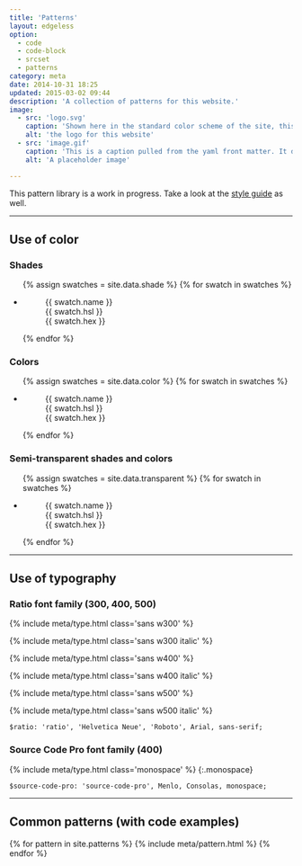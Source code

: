 ```yaml
---
title: 'Patterns'
layout: edgeless
option:
  - code
  - code-block
  - srcset
  - patterns
category: meta
date: 2014-10-31 18:25
updated: 2015-03-02 09:44
description: 'A collection of patterns for this website.'
image:
  - src: 'logo.svg'
    caption: 'Shown here in the standard color scheme of the site, this logo appears in different contexts on different pages.'
    alt: 'the logo for this website'
  - src: 'image.gif'
    caption: 'This is a caption pulled from the yaml front matter. It describes the image in the same `figure` element. By&nbsp;<cite>Oliver&nbsp;Pattison</cite>.'
    alt: 'A placeholder image'

---
```


This pattern library is a work in progress. Take a look at the [style guide](/styles/) as well.

- - -

## Use of color

### Shades

<ul class="swatches">
{% assign swatches = site.data.shade %}
{% for swatch in swatches %}
<li><figure style="background-color: {{ swatch.hsl }}"><figcaption>{{ swatch.name }}<br>{{ swatch.hsl }}<br>{{ swatch.hex }}</figcaption></figure></li>
{% endfor %}
</ul>

### Colors

<ul class="swatches">
{% assign swatches = site.data.color %}
{% for swatch in swatches %}
<li><figure style="background-color: {{ swatch.hsl }}"><figcaption>{{ swatch.name }}<br>{{ swatch.hsl }}<br>{{ swatch.hex }}</figcaption></figure></li>
{% endfor %}
</ul>

### Semi-transparent shades and colors

<ul class="swatches">
{% assign swatches = site.data.transparent %}
{% for swatch in swatches %}
<li><figure style="background-color: {{ swatch.hsl }}"><figcaption>{{ swatch.name }}<br>{{ swatch.hsl }}<br>{{ swatch.hex }}</figcaption></figure></li>
{% endfor %}
</ul>

- - -

## Use of typography

### Ratio font family (300, 400, 500)

{% include meta/type.html class='sans w300' %}

{% include meta/type.html class='sans w300 italic' %}

{% include meta/type.html class='sans w400' %}

{% include meta/type.html class='sans w400 italic' %}

{% include meta/type.html class='sans w500' %}

{% include meta/type.html class='sans w500 italic' %}

```
$ratio: 'ratio', 'Helvetica Neue', 'Roboto', Arial, sans-serif;
```

### Source Code Pro font family (400)

{% include meta/type.html class='monospace' %}
{:.monospace}

```
$source-code-pro: 'source-code-pro', Menlo, Consolas, monospace;
```


- - -

## Common patterns (with code examples)

{% for pattern in site.patterns %}
{% include meta/pattern.html %}
{% endfor %}
